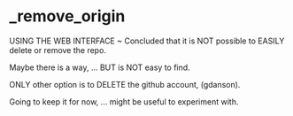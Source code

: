 # _remove_origin

USING THE WEB INTERFACE ~ 
Concluded that it is NOT possible to EASILY delete or remove the repo.

Maybe there is a way, ... BUT is NOT easy to find.

ONLY other option is to DELETE the github account, (gdanson).

Going to keep it for now, ... might be useful to experiment with.
